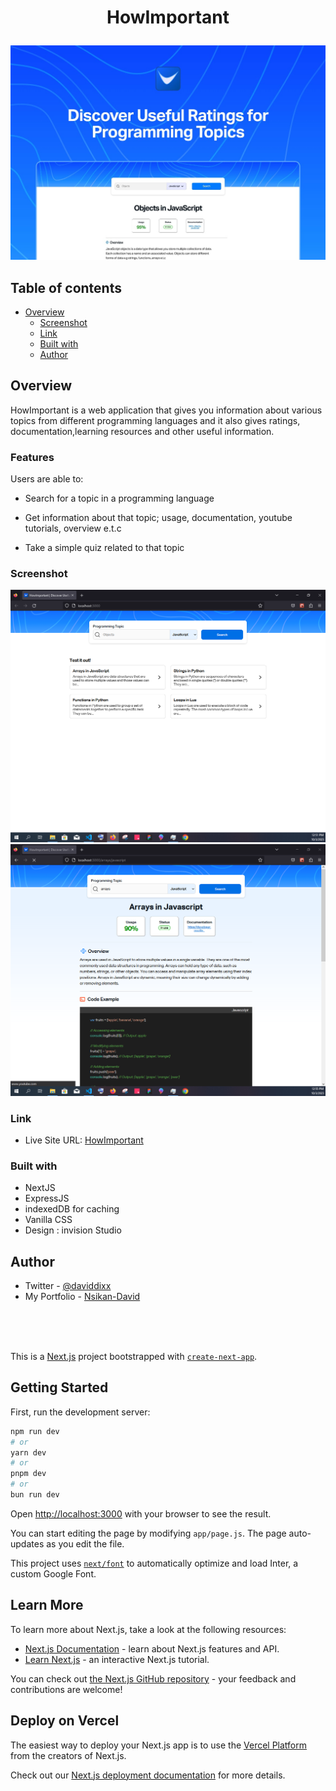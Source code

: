 # <p style="text-align: center;">HowImportant</p>

![howImportant](/app/opengraph-image.jpg)

## Table of contents

- [Overview](#overview)
  - [Screenshot](#screenshot)
  - [Link](#link)
  - [Built with](#built-with)
  - [Author](#author)

## Overview
HowImportant is a web application that gives you information about various topics from different programming languages and it also gives ratings, documentation,learning resources and other useful information.

### Features

Users are able to:

- Search for a topic in a programming language

- Get information about that topic; usage, documentation, youtube tutorials, overview e.t.c

- Take a simple quiz related to that topic

### Screenshot

![screenshot of home page](/assets/images/preview-1.png)
![screenshot of result of arrays in javascript](/assets/images/preview-2.png)


### Link

- Live Site URL: [HowImportant](https://howimportant-next.vercel.app/)


### Built with

- NextJS
- ExpressJS
- indexedDB for caching
- Vanilla CSS
- Design : invision Studio


## Author
- Twitter - [@daviddixx](https://www.twitter.com/dixx_david)
- My Portfolio - [Nsikan-David](https://nsikandavid.dev)


<br />
<br />
<br />

This is a [Next.js](https://nextjs.org/) project bootstrapped with [`create-next-app`](https://github.com/vercel/next.js/tree/canary/packages/create-next-app).

## Getting Started

First, run the development server:

```bash
npm run dev
# or
yarn dev
# or
pnpm dev
# or
bun run dev
```

Open [http://localhost:3000](http://localhost:3000) with your browser to see the result.

You can start editing the page by modifying `app/page.js`. The page auto-updates as you edit the file.

This project uses [`next/font`](https://nextjs.org/docs/basic-features/font-optimization) to automatically optimize and load Inter, a custom Google Font.

## Learn More

To learn more about Next.js, take a look at the following resources:

- [Next.js Documentation](https://nextjs.org/docs) - learn about Next.js features and API.
- [Learn Next.js](https://nextjs.org/learn) - an interactive Next.js tutorial.

You can check out [the Next.js GitHub repository](https://github.com/vercel/next.js/) - your feedback and contributions are welcome!

## Deploy on Vercel

The easiest way to deploy your Next.js app is to use the [Vercel Platform](https://vercel.com/new?utm_medium=default-template&filter=next.js&utm_source=create-next-app&utm_campaign=create-next-app-readme) from the creators of Next.js.

Check out our [Next.js deployment documentation](https://nextjs.org/docs/deployment) for more details.
